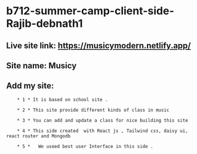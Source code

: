 # b712-summer-camp-client-side-Rajib-debnath1
## Live site link:  https://musicymodern.netlify.app/
## Site name: Musicy

## Add my site: 

        * 1 * It is based on school site .

        * 2 * This site provide different kinds of class in music 

        * 3 * You can add and update a class for nice building this site

        * 4 * This side created  with React js , Tailwind css, daisy ui, react router and Mongodb 

        * 5 *   We useed best user Interface in this side .


